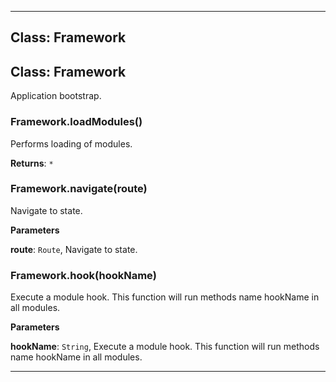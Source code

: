 <!---->
<!--# Global-->
<!---->





* * *

## Class: Framework



## Class: Framework
Application bootstrap.

### Framework.loadModules() 

Performs loading of modules.

**Returns**: `*`

### Framework.navigate(route) 

Navigate to state.

**Parameters**

**route**: `Route`, Navigate to state.


### Framework.hook(hookName) 

Execute a module hook. This function will run methods name hookName in all modules.

**Parameters**

**hookName**: `String`, Execute a module hook. This function will run methods name hookName in all modules.




* * *










